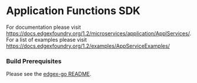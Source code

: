 
# Application Functions SDK

For documentation please visit https://docs.edgexfoundry.org/1.2/microservices/application/ApplServices/.
For a list of examples please visit https://docs.edgexfoundry.org/1.2/examples/AppServiceExamples/


### Build Prerequisites

Please see the [edgex-go README](https://github.com/edgexfoundry/edgex-go/blob/master/README.md).

